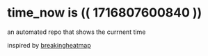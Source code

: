 # time_now is (( 1716807600840 ))

an automated repo that shows the currnent time

inspired by [breakingheatmap](https://github.com/breakingheatmap/breakingheatmap)
